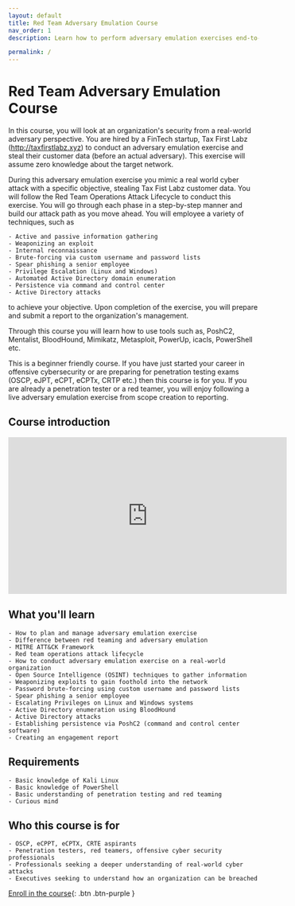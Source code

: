 ```yaml
---
layout: default
title: Red Team Adversary Emulation Course
nav_order: 1
description: Learn how to perform adversary emulation exercises end-to-end. 

permalink: /
---
```

# Red Team Adversary Emulation Course

In this course, you will look at an organization's security from a real-world adversary perspective. You are hired by a FinTech startup, Tax First Labz (http://taxfirstlabz.xyz) to conduct an adversary emulation exercise and steal their customer data (before an actual adversary). This exercise will assume zero knowledge about the target network. 

During this adversary emulation exercise you mimic a real world cyber attack with a specific objective, stealing Tax Fist Labz customer data. You will follow the Red Team Operations Attack Lifecycle to conduct this exercise. You will go through each phase in a step-by-step manner and build our attack path as you move ahead. You will employee a variety of techniques, such as

    - Active and passive information gathering
    - Weaponizing an exploit
    - Internal reconnaissance
    - Brute-forcing via custom username and password lists
    - Spear phishing a senior employee
    - Privilege Escalation (Linux and Windows)
    - Automated Active Directory domain enumeration
    - Persistence via command and control center
    - Active Directory attacks

to achieve your objective. Upon completion of the exercise, you will prepare and submit a report to the organization's management.

Through this course you will learn how to use tools such as, PoshC2, Mentalist, BloodHound, Mimikatz, Metasploit, PowerUp, icacls, PowerShell etc. 

This is a beginner friendly course. If you have just started your career in offensive cybersecurity or are preparing for penetration testing exams (OSCP, eJPT, eCPT, eCPTx, CRTP etc.) then this course is for you. If you are already a penetration tester or a red teamer, you will enjoy following a live adversary emulation exercise from scope creation to reporting. 

## Course introduction 


<iframe width="560" height="315" src="https://www.youtube.com/embed/wAonnM-AkQE" title="YouTube video player" frameborder="0" allow="accelerometer; autoplay; clipboard-write; encrypted-media; gyroscope; picture-in-picture" allowfullscreen></iframe>

## What you'll learn

    - How to plan and manage adversary emulation exercise
    - Difference between red teaming and adversary emulation
    - MITRE ATT&CK Framework
    - Red team operations attack lifecycle
    - How to conduct adversary emulation exercise on a real-world organization
    - Open Source Intelligence (OSINT) techniques to gather information
    - Weaponizing exploits to gain foothold into the network
    - Password brute-forcing using custom username and password lists
    - Spear phishing a senior employee
    - Escalating Privileges on Linux and Windows systems
    - Active Directory enumeration using BloodHound
    - Active Directory attacks
    - Establishing persistence via PoshC2 (command and control center software)
    - Creating an engagement report

## Requirements

    - Basic knowledge of Kali Linux
    - Basic knowledge of PowerShell
    - Basic understanding of penetration testing and red teaming
    - Curious mind
    
## Who this course is for

    - OSCP, eCPPT, eCPTX, CRTE aspirants
    - Penetration testers, red teamers, offensive cyber security professionals
    - Professionals seeking a deeper understanding of real-world cyber attacks
    - Executives seeking to understand how an organization can be breached

[Enroll in the course](https://courses.yaksas.in/p/adversary-emulation-101-mimicking-a-real-world-cyber-attack/?product_id=2250813&coupon_code=YCSCAELAUNCHSALE){: .btn .btn-purple }
